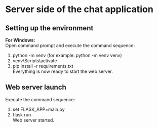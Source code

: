 # Server side of the chat application

## Setting up the environment

**For Windows:**  
Open command prompt and execute the command sequence:  
1. python -m venv <virtual environment name> (for example: python -m venv venv)  
2. venv\Scripts\activate  
3. pip install -r requirements.txt  
Everything is now ready to start the web server.  

## Web server launch

Execute the command sequence:  
1. set FLASK_APP=main.py  
2. flask run  
Web server started.
